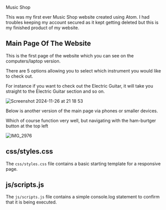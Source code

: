Music Shop

This was my first ever Music Shop website created using Atom.
I had troubles keeping my account secured as it kept getting deleted but this is my finished product of my website.

## Main Page Of The Website

This is the first page of the website which you can see on the computers/laptop version.

There are 5 options allowing you to select which instrument you would like to check out.

For instance if you want to check out the Electric Guitar, it will take you straight to the Electric Guitar section and so on.

![Screenshot 2024-11-26 at 21 18 53](https://github.com/user-attachments/assets/1dce920e-7888-45f9-aedb-ca305b84868a)

Below is another version of the main page via phones or smaller devices.

Which of course function very well, but navigating with the ham-burtger button at the top left

![IMG_2976](https://github.com/user-attachments/assets/8030e09c-3ddf-4224-aedd-3026c9c74be9)

## css/styles.css

The `css/styles.css` file contains a basic starting template for a responsive page.

## js/scripts.js

The `js/scripts.js` file contains a simple console.log statement to confirm that it is being executed.
